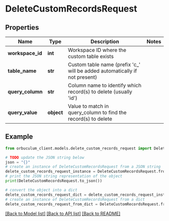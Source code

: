 # DeleteCustomRecordsRequest


## Properties

Name | Type | Description | Notes
------------ | ------------- | ------------- | -------------
**workspace_id** | **int** | Workspace ID where the custom table exists | 
**table_name** | **str** | Custom table name (prefix &#39;c_&#39; will be added automatically if not present) | 
**query_column** | **str** | Column name to identify which record(s) to delete (usually &#39;id&#39;) | 
**query_value** | **object** | Value to match in query_column to find the record(s) to delete | 

## Example

```python
from orbuculum_client.models.delete_custom_records_request import DeleteCustomRecordsRequest

# TODO update the JSON string below
json = "{}"
# create an instance of DeleteCustomRecordsRequest from a JSON string
delete_custom_records_request_instance = DeleteCustomRecordsRequest.from_json(json)
# print the JSON string representation of the object
print(DeleteCustomRecordsRequest.to_json())

# convert the object into a dict
delete_custom_records_request_dict = delete_custom_records_request_instance.to_dict()
# create an instance of DeleteCustomRecordsRequest from a dict
delete_custom_records_request_from_dict = DeleteCustomRecordsRequest.from_dict(delete_custom_records_request_dict)
```
[[Back to Model list]](../README.md#documentation-for-models) [[Back to API list]](../README.md#documentation-for-api-endpoints) [[Back to README]](../README.md)


